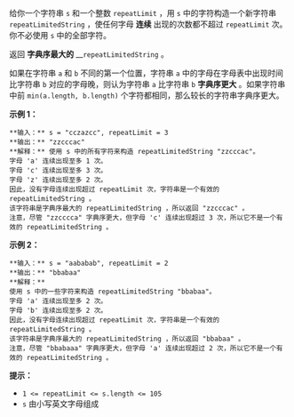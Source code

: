 给你一个字符串 `s` 和一个整数 `repeatLimit` ，用 `s` 中的字符构造一个新字符串 `repeatLimitedString`
，使任何字母 **连续** 出现的次数都不超过 `repeatLimit` 次。你不必使用 `s` 中的全部字符。

返回 **字典序最大的** __`repeatLimitedString` 。

如果在字符串 `a` 和 `b` 不同的第一个位置，字符串 `a` 中的字母在字母表中出现时间比字符串 `b` 对应的字母晚，则认为字符串 `a` 比字符串
`b` **字典序更大** 。如果字符串中前 `min(a.length, b.length)` 个字符都相同，那么较长的字符串字典序更大。



**示例 1：**

    
    
    **输入：** s = "cczazcc", repeatLimit = 3
    **输出：** "zzcccac"
    **解释：** 使用 s 中的所有字符来构造 repeatLimitedString "zzcccac"。
    字母 'a' 连续出现至多 1 次。
    字母 'c' 连续出现至多 3 次。
    字母 'z' 连续出现至多 2 次。
    因此，没有字母连续出现超过 repeatLimit 次，字符串是一个有效的 repeatLimitedString 。
    该字符串是字典序最大的 repeatLimitedString ，所以返回 "zzcccac" 。
    注意，尽管 "zzcccca" 字典序更大，但字母 'c' 连续出现超过 3 次，所以它不是一个有效的 repeatLimitedString 。
    

**示例 2：**

    
    
    **输入：** s = "aababab", repeatLimit = 2
    **输出：** "bbabaa"
    **解释：**
    使用 s 中的一些字符来构造 repeatLimitedString "bbabaa"。 
    字母 'a' 连续出现至多 2 次。 
    字母 'b' 连续出现至多 2 次。 
    因此，没有字母连续出现超过 repeatLimit 次，字符串是一个有效的 repeatLimitedString 。 
    该字符串是字典序最大的 repeatLimitedString ，所以返回 "bbabaa" 。 
    注意，尽管 "bbabaaa" 字典序更大，但字母 'a' 连续出现超过 2 次，所以它不是一个有效的 repeatLimitedString 。
    



**提示：**

  * `1 <= repeatLimit <= s.length <= 105`
  * `s` 由小写英文字母组成

